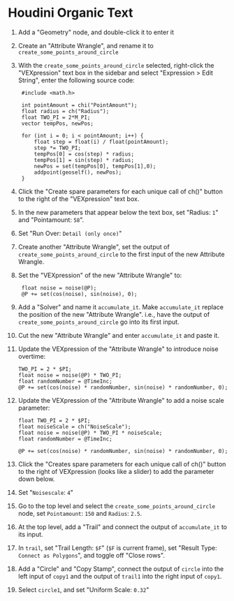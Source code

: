 # Houdini Organic Text

1. Add a "Geometry" node, and double-click it to enter it
2. Create an "Attribute Wrangle", and rename it to `create_some_points_around_circle`
3. With the `create_some_points_around_circle` selected, right-click the "VEXpression" text box in the sidebar and select "Expression > Edit String", enter the following source code:

		#include <math.h>

		int pointAmount = chi("PointAmount");
		float radius = ch("Radius");
		float TWO_PI = 2*M_PI;
		vector tempPos, newPos;

		for (int i = 0; i < pointAmount; i++) {
			float step = float(i) / float(pointAmount);
			step *= TWO_PI;
			tempPos[0] = cos(step) * radius;
			tempPos[1] = sin(step) * radius;
			newPos = set(tempPos[0], tempPos[1],0);
			addpoint(geoself(), newPos);
		}

4. Click the "Create spare parameters for each unique call of ch()" button to the right of the "VEXpression" text box.
5. In the new parameters that appear below the text box, set "Radius: `1`" and "Pointamount: `58`".
6. Set "Run Over: `Detail (only once)`"
7. Create another "Attribute Wrangle", set the output of `create_some_points_around_circle` to the first input of the new Attribute Wrangle.
8. Set the "VEXpression" of the new "Attribute Wrangle" to:

		float noise = noise(@P);
		@P += set(cos(noise), sin(noise), 0);

9. Add a "Solver" and name it `accumulate_it`. Make `accumulate_it` replace the position of the new "Attribute Wrangle". i.e., have the output of `create_some_points_around_circle` go into its first input.
10. Cut the new "Attribute Wrangle" and enter `accumulate_it` and paste it.
11. Update the VEXpression of the "Attribute Wrangle" to introduce noise overtime:

		TWO_PI = 2 * $PI;
		float noise = noise(@P) * TWO_PI;
		float randomNumber = @TimeInc;
		@P += set(cos(noise) * randomNumber, sin(noise) * randomNumber, 0);

11. Update the VEXpression of the "Attribute Wrangle" to add a noise scale parameter:

		float TWO_PI = 2 * $PI;
		float noiseScale = ch("NoiseScale");
		float noise = noise(@P) * TWO_PI * noiseScale;
		float randomNumber = @TimeInc;

		@P += set(cos(noise) * randomNumber, sin(noise) * randomNumber, 0);

12. Click the "Creates spare parameters for each unique call of ch()" button to the right of VEXpression (looks like a slider) to add the parameter down below.
13. Set "`Noisescale`: `4`"
14. Go to the top level and select the `create_some_points_around_circle` node, set `Pointamount`: `150` and `Radius`: `2.5`.
15. At the top level, add a "Trail" and connect the output of `accumulate_it` to its input.
16. In `trail`, set "Trail Length: `$F`" (`$F` is current frame), set "Result Type: `Connect as Polygons`", and toggle off "Close rows".
17. Add a "Circle" and "Copy Stamp", connect the output of `circle` into the left input of `copy1` and the output of `trail1` into the right input of `copy1`.
18. Select `circle1`, and set "Uniform Scale: `0.32`"